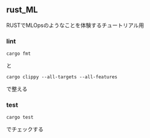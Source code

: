 ## rust_ML

RUSTでMLOpsのようなことを体験するチュートリアル用

### lint

```
cargo fmt
```
と
```
cargo clippy --all-targets --all-features
```
で整える

### test

```
cargo test
```
でチェックする